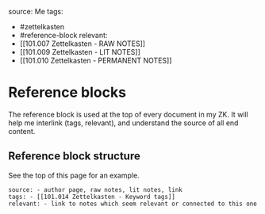 source: Me
tags:
- #zettelkasten 
- #reference-block
relevant:
- [[101.007 Zettelkasten - RAW NOTES]]
- [[101.009 Zettelkasten - LIT NOTES]]
- [[101.010 Zettelkasten - PERMANENT NOTES]]

# Reference blocks

The reference block is used at the top of every document in my ZK. It will help me interlink (tags, relevant), and understand the source of all end content.

## Reference block structure

See the top of this page for an example.

```
source: - author page, raw notes, lit notes, link
tags: - [[101.014 Zettelkasten - Keyword tags]]
relevant: - link to notes which seem relevant or connected to this one
```

